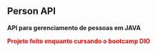 ## Person API
**API para gerenciamento de pessoas em JAVA**

<strong style="color: red">Projeto feito enquanto cursando o bootcamp DIO</strong>
